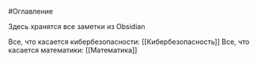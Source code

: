 #Оглавление 

Здесь хранятся все заметки из Obsidian

Все, что касается кибербезопасности: [[Кибербезопасность]]
Все, что касается математики: [[Математика]]
